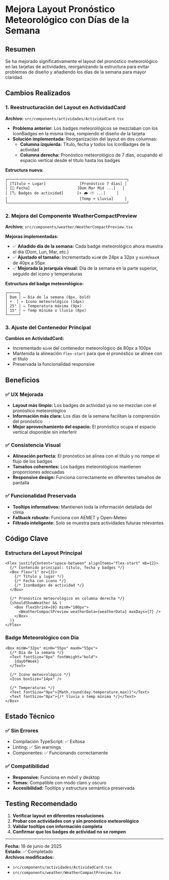 # Mejora Layout Pronóstico Meteorológico con Días de la Semana

## Resumen
Se ha mejorado significativamente el layout del pronóstico meteorológico en las tarjetas de actividades, reorganizando la estructura para evitar problemas de diseño y añadiendo los días de la semana para mayor claridad.

## Cambios Realizados

### 1. Reestructuración del Layout en ActividadCard

**Archivo:** `src/components/actividades/ActividadCard.tsx`

- **Problema anterior:** Los badges meteorológicos se mezclaban con los IconBadges en la misma línea, rompiendo el diseño de la tarjeta
- **Solución implementada:** Reorganización del layout en dos columnas:
  - **Columna izquierda:** Título, fecha y todos los IconBadges de la actividad
  - **Columna derecha:** Pronóstico meteorológico de 7 días, ocupando el espacio vertical desde el título hasta los badges

**Estructura nueva:**
```
┌─────────────────────────────────────────────────────┐
│ [Título + Lugar]               [Pronóstico 7 días] │
│ [📅 Fecha]                     [Dom Mar Mié ...]   │
│ [🏷️ Badges de actividad]      [☀️ 🌧️ ⛅ ...]     │
│                                [Temp + Lluvia]     │
└─────────────────────────────────────────────────────┘
```

### 2. Mejora del Componente WeatherCompactPreview

**Archivo:** `src/components/weather/WeatherCompactPreview.tsx`

**Mejoras implementadas:**
- ✅ **Añadido día de la semana:** Cada badge meteorológico ahora muestra el día (Dom, Lun, Mar, etc.)
- ✅ **Ajustado el tamaño:** Incrementado `minW` de 24px a 32px y `minH`/`maxH` de 40px a 55px
- ✅ **Mejorada la jerarquía visual:** Día de la semana en la parte superior, seguido del icono y temperaturas

**Estructura del badge meteorológico:**
```
┌─────┐
│ Dom │ ← Día de la semana (8px, bold)
│ ☀️  │ ← Icono meteorológico (14px)
│ 25° │ ← Temperatura máxima (9px)
│ 15° │ ← Temp mínima o lluvia (8px)
└─────┘
```

### 3. Ajuste del Contenedor Principal

**Cambios en ActividadCard:**
- Incrementado `minH` del contenedor meteorológico de 80px a 100px
- Mantenida la alineación `flex-start` para que el pronóstico se alinee con el título
- Preservada la funcionalidad responsive

## Beneficios

### ✅ UX Mejorada
- **Layout más limpio:** Los badges de actividad ya no se mezclan con el pronóstico meteorológico
- **Información más clara:** Los días de la semana facilitan la comprensión del pronóstico
- **Mejor aprovechamiento del espacio:** El pronóstico ocupa el espacio vertical disponible sin interferir

### ✅ Consistencia Visual
- **Alineación perfecta:** El pronóstico se alinea con el título y no rompe el flujo de los badges
- **Tamaños coherentes:** Los badges meteorológicos mantienen proporciones adecuadas
- **Responsive design:** Funciona correctamente en diferentes tamaños de pantalla

### ✅ Funcionalidad Preservada
- **Tooltips informativos:** Mantienen toda la información detallada del clima
- **Fallback robusto:** Funciona con AEMET y Open-Meteo
- **Filtrado inteligente:** Solo se muestra para actividades futuras relevantes

## Código Clave

### Estructura del Layout Principal
```tsx
<Flex justifyContent="space-between" alignItems="flex-start" mb={2}>
  {/* Contenido principal: título, fecha y badges */}
  <Box flex="1" mr={3}>
    {/* Título y lugar */}
    {/* Fecha con icono */}
    {/* IconBadges de actividad */}
  </Box>
  
  {/* Pronóstico meteorológico en columna derecha */}
  {shouldShowWeather && (
    <Box flexShrink={0} minH="100px">
      <WeatherCompactPreview weatherData={weatherData} maxDays={7} />
    </Box>
  )}
</Flex>
```

### Badge Meteorológico con Día
```tsx
<Box minW="32px" minH="55px" maxH="55px">
  {/* Día de la semana */}
  <Text fontSize="8px" fontWeight="bold">
    {dayOfWeek}
  </Text>
  
  {/* Icono meteorológico */}
  <Icon boxSize="14px" />
  
  {/* Temperaturas */}
  <Text fontSize="9px">{Math.round(day.temperature.max)}°</Text>
  <Text fontSize="8px">{/* lluvia o temp mínima */}</Text>
</Box>
```

## Estado Técnico

### ✅ Sin Errores
- Compilación TypeScript: ✅ Exitosa
- Linting: ✅ Sin warnings
- Componentes: ✅ Funcionando correctamente

### ✅ Compatibilidad
- **Responsive:** Funciona en móvil y desktop
- **Temas:** Compatible con modo claro y oscuro
- **Accesibilidad:** Tooltips y estructura semántica preservada

## Testing Recomendado

1. **Verificar layout en diferentes resoluciones**
2. **Probar con actividades con y sin pronóstico meteorológico**
3. **Validar tooltips con información completa**
4. **Confirmar que los badges de actividad no se rompen**

---

**Fecha:** 18 de junio de 2025  
**Estado:** ✅ Completado  
**Archivos modificados:**
- `src/components/actividades/ActividadCard.tsx`
- `src/components/weather/WeatherCompactPreview.tsx`
